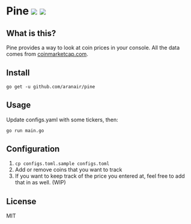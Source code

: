 # Pine <a target="_blank" href="https://opensource.org/licenses/MIT" title="License: MIT"><img src="https://img.shields.io/badge/License-MIT-blue.svg"></a> <a target="_blank" href="http://makeapullrequest.com" title="PRs Welcome"><img src="https://img.shields.io/badge/PRs-welcome-brightgreen.svg"></a>

## What is this?

Pine provides a way to look at coin prices in your console. All the data comes from [coinmarketcap.com](https://coinmarketcap.com/).

## Install

```
go get -u github.com/aranair/pine
```

## Usage

Update configs.yaml with some tickers, then:

```
go run main.go
```

## Configuration

1. `cp configs.toml.sample configs.toml`
2. Add or remove coins that you want to track
3. If you want to keep track of the price you entered at, feel free to add that in as well. (WIP)

## License
MIT
